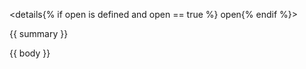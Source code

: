 <details{% if open is defined and open == true %} open{% endif %}>
<summary>{{ summary }}</summary>

{{ body }}

</details>
